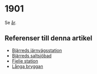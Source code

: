 # 1901

Se [år](år).

## Referenser till denna artikel

* [Bjärreds järnvägsstation](bjärreds%20järnvägsstation)
* [Bjärreds saltsjöbad](bjärreds%20saltsjöbad)
* [Fjelie station](fjelie%20station)
* [Långa bryggan](långa%20bryggan)
